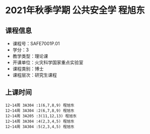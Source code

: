 # 2021年秋季学期 公共安全学 程旭东






## 课程信息

- 课程号：SAFE7001P.01
- 学分：3
- 教学类型：理论课
- 开课单位：火灾科学国家重点实验室
- 课程类别：博士
- 课程层次：研究生课程

## 上课时间

```
12~14周 3A304 :1(6,7,8,9) 程旭东
12~14周 3A304 :2(6,7,8,9) 程旭东
12~14周 3A205 :3(11,12,13) 程旭东
12~14周 3A304 :4(2,3,4,5) 程旭东
12~14周 3A304 :5(2,3,4,5) 程旭东
```

